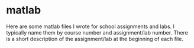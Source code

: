 # matlab

Here are some matlab files I wrote for school assignments and labs. I typically name them by course number and assignment/lab number. There is a short description of the assignment/lab at the beginning of each file.
